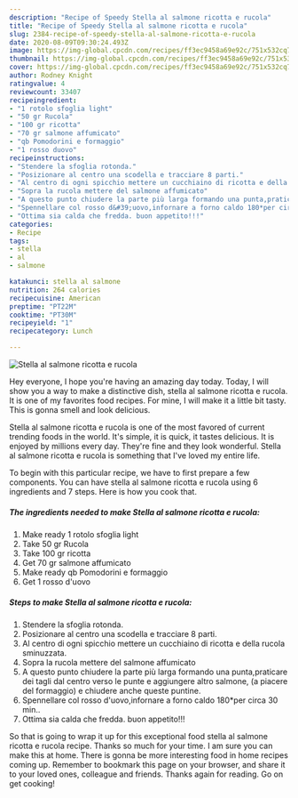 ```yaml
---
description: "Recipe of Speedy Stella al salmone ricotta e rucola"
title: "Recipe of Speedy Stella al salmone ricotta e rucola"
slug: 2384-recipe-of-speedy-stella-al-salmone-ricotta-e-rucola
date: 2020-08-09T09:30:24.493Z
image: https://img-global.cpcdn.com/recipes/ff3ec9458a69e92c/751x532cq70/stella-al-salmone-ricotta-e-rucola-recipe-main-photo.jpg
thumbnail: https://img-global.cpcdn.com/recipes/ff3ec9458a69e92c/751x532cq70/stella-al-salmone-ricotta-e-rucola-recipe-main-photo.jpg
cover: https://img-global.cpcdn.com/recipes/ff3ec9458a69e92c/751x532cq70/stella-al-salmone-ricotta-e-rucola-recipe-main-photo.jpg
author: Rodney Knight
ratingvalue: 4
reviewcount: 33407
recipeingredient:
- "1 rotolo sfoglia light"
- "50 gr Rucola"
- "100 gr ricotta"
- "70 gr salmone affumicato"
- "qb Pomodorini e formaggio"
- "1 rosso duovo"
recipeinstructions:
- "Stendere la sfoglia rotonda."
- "Posizionare al centro una scodella e tracciare 8 parti."
- "Al centro di ogni spicchio mettere un cucchiaino di ricotta e della rucola sminuzzata."
- "Sopra la rucola mettere del salmone affumicato"
- "A questo punto chiudere la parte più larga formando una punta,praticare dei tagli dal centro verso le punte e aggiungere altro salmone, (a piacere del formaggio) e chiudere anche queste puntine."
- "Spennellare col rosso d&#39;uovo,infornare a forno caldo 180*per circa 30 min.."
- "Ottima sia calda che fredda. buon appetito!!!"
categories:
- Recipe
tags:
- stella
- al
- salmone

katakunci: stella al salmone 
nutrition: 264 calories
recipecuisine: American
preptime: "PT22M"
cooktime: "PT30M"
recipeyield: "1"
recipecategory: Lunch

---
```



![Stella al salmone ricotta e rucola](https://img-global.cpcdn.com/recipes/ff3ec9458a69e92c/751x532cq70/stella-al-salmone-ricotta-e-rucola-recipe-main-photo.jpg)

Hey everyone, I hope you're having an amazing day today. Today, I will show you a way to make a distinctive dish, stella al salmone ricotta e rucola. It is one of my favorites food recipes. For mine, I will make it a little bit tasty. This is gonna smell and look delicious.

Stella al salmone ricotta e rucola is one of the most favored of current trending foods in the world. It's simple, it is quick, it tastes delicious. It is enjoyed by millions every day. They're fine and they look wonderful. Stella al salmone ricotta e rucola is something that I've loved my entire life.




To begin with this particular recipe, we have to first prepare a few components. You can have stella al salmone ricotta e rucola using 6 ingredients and 7 steps. Here is how you cook that.

<!--inarticleads1-->

##### The ingredients needed to make Stella al salmone ricotta e rucola:

1. Make ready 1 rotolo sfoglia light
1. Take 50 gr Rucola
1. Take 100 gr ricotta
1. Get 70 gr salmone affumicato
1. Make ready qb Pomodorini e formaggio
1. Get 1 rosso d&#39;uovo




<!--inarticleads2-->

##### Steps to make Stella al salmone ricotta e rucola:

1. Stendere la sfoglia rotonda.
1. Posizionare al centro una scodella e tracciare 8 parti.
1. Al centro di ogni spicchio mettere un cucchiaino di ricotta e della rucola sminuzzata.
1. Sopra la rucola mettere del salmone affumicato
1. A questo punto chiudere la parte più larga formando una punta,praticare dei tagli dal centro verso le punte e aggiungere altro salmone, (a piacere del formaggio) e chiudere anche queste puntine.
1. Spennellare col rosso d&#39;uovo,infornare a forno caldo 180*per circa 30 min..
1. Ottima sia calda che fredda. buon appetito!!!




So that is going to wrap it up for this exceptional food stella al salmone ricotta e rucola recipe. Thanks so much for your time. I am sure you can make this at home. There is gonna be more interesting food in home recipes coming up. Remember to bookmark this page on your browser, and share it to your loved ones, colleague and friends. Thanks again for reading. Go on get cooking!
